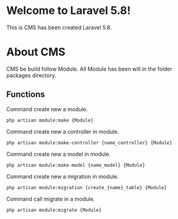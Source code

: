# Welcome to Laravel 5.8!
This is CMS has been created Laravel 5.8.

# About CMS

CMS be build follow Module.
All Module has been will in the folder packages directory.

## Functions

Command create new a module.
	
    php artisan module:make {Module}
Command create new a controller in module.
	
    php artisan module:make-controller {name_controller} {Module}
   
Command create new a model in module.
	
    php artisan module:make-model {name_model} {Module}
  
 Command create new a migration in module.
	
    php artisan module:migration {create_{name}_table} {Module}
    
  Command  call migrate in a module.
	
    php artisan module:migrate {Module}
  
